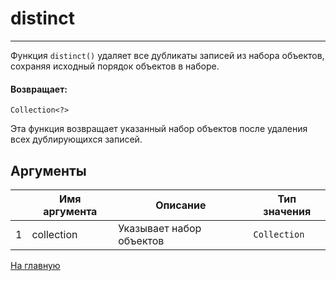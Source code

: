 # distinct

---

Функция `distinct()` удаляет все дубликаты записей из набора объектов, сохраняя исходный порядок объектов в наборе.

#### Возвращает:

`Collection<?>`

Эта функция возвращает указанный набор объектов после удаления всех дублирующихся записей.

## Аргументы

|  | Имя аргумента | Описание | Тип значения |
| --- | --- | --- | --- |
| 1 | collection | Указывает набор объектов | `Collection` |



[На главную](./ecmfunctions/)